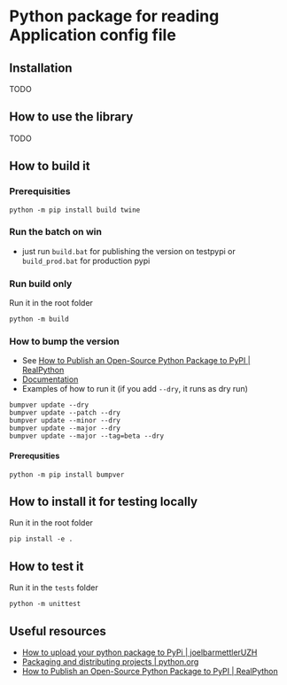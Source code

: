 # Python package for reading Application config file

## Installation

TODO

## How to use the library

TODO

## How to build it

### Prerequisities

``` shell
python -m pip install build twine
```

### Run the batch on win

- just run `build.bat` for publishing the version on testpypi or `build_prod.bat` for production pypi

### Run build only
Run it in the root folder

``` shell
python -m build
```

### How to bump the version

- See [How to Publish an Open-Source Python Package to PyPI | RealPython](https://realpython.com/pypi-publish-python-package/)
- [Documentation](https://pypi.org/project/bumpver/)
- Examples of how to run it (if you add `--dry`, it runs as dry run) 

``` shell
bumpver update --dry
bumpver update --patch --dry
bumpver update --minor --dry
bumpver update --major --dry
bumpver update --major --tag=beta --dry

```


#### Prerequsities

``` shell
python -m pip install bumpver
```


## How to install it for testing locally

Run it in the root folder

``` shell
pip install -e .
```

## How to test it

Run it in the `tests` folder

``` shell
python -m unittest
```

## Useful resources

- [How to upload your python package to PyPi | joelbarmettlerUZH](https://medium.com/@joel.barmettler/how-to-upload-your-python-package-to-pypi-65edc5fe9c56)
- [Packaging and distributing projects | python.org](https://packaging.python.org/en/latest/guides/distributing-packages-using-setuptools/#configuring-your-project)
- [How to Publish an Open-Source Python Package to PyPI | RealPython](https://realpython.com/pypi-publish-python-package/)